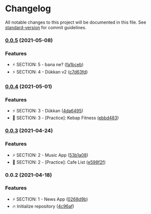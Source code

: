 # Changelog

All notable changes to this project will be documented in this file. See [standard-version](https://github.com/conventional-changelog/standard-version) for commit guidelines.

### [0.0.5](https://github.com/Kodluyoruz/taskforce/compare/v0.0.4...v0.0.5) (2021-05-08)


### Features

* :zap: SECTION: 5 - bana ne? ([fa1bceb](https://github.com/Kodluyoruz/taskforce/commit/fa1bceb6a7f634936f6c874143aab40a7b9d0626))
* :zap: SECTION: 4 - Dükkan v2 ([c7d63fd](https://github.com/Kodluyoruz/taskforce/commit/c7d63fdb8802ee0b15ce817352d676ec1b166d9d))

### [0.0.4](https://github.com/Kodluyoruz/patika/compare/v0.0.3...v0.0.4) (2021-05-01)

### Features

- :zap: SECTION: 3 - Dükkan ([4da6495](https://github.com/Kodluyoruz/patika/commit/4da64955293fab08a83450caeff2a30bfa06cd83))
- :construction: SECTION: 3 - [Practice]: Kebap Fitness ([ebbd483](https://github.com/Kodluyoruz/patika/commit/ebbd4838f9b99dd6d7ae26737f501f25f7d91feb))

### [0.0.3](https://github.com/Kodluyoruz/patika/compare/v0.0.2...v0.0.3) (2021-04-24)

### Features

- :zap: SECTION: 2 - Music App ([53b1a08](https://github.com/Kodluyoruz/patika/commit/53b1a086b1ab995ae9153e3cec4b58b73f24088b))
- :construction: SECTION: 2 - [Practice]: Cafe List ([e598f2f](https://github.com/Kodluyoruz/patika/commit/e598f2f3bc06f9e99cc65701f26d1d3b22e1f46c))

### 0.0.2 (2021-04-18)

### Features

- :zap: SECTION: 1 - News App ([0268d9b](https://github.com/Kodluyoruz/patika/commit/0268d9ba3cc0622c3976472034418c3917099091))
- :fire: Initialize repository ([4c96af](https://github.com/Kodluyoruz/patika/commit/4c96afe4d429b9f00c0ed594eb2be86b0d016aca))
